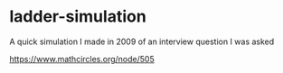 ladder-simulation
=================
A quick simulation I made in 2009 of an interview question I was asked

https://www.mathcircles.org/node/505
